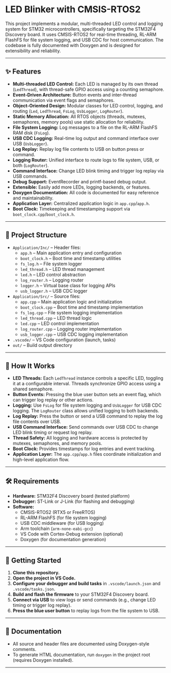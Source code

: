 # LED Blinker with CMSIS-RTOS2

This project implements a modular, multi-threaded LED control and logging system for STM32 microcontrollers, specifically targeting the STM32F4 Discovery board. It uses CMSIS-RTOS2 for real-time threading, RL-ARM FlashFS for file system logging, and USB CDC for host communication. The codebase is fully documented with Doxygen and is designed for extensibility and reliability.

---

## ✨ Features

- **Multi-threaded LED Control:** Each LED is managed by its own thread (`LedThread`), with thread-safe GPIO access using a counting semaphore.
- **Event-Driven Architecture:** Button events and inter-thread communication via event flags and semaphores.
- **Object-Oriented Design:** Modular classes for LED control, logging, and routing (`Led`, `LedThread`, `FsLog`, `UsbLogger`, `LogRouter`).
- **Static Memory Allocation:** All RTOS objects (threads, mutexes, semaphores, memory pools) use static allocation for reliability.
- **File System Logging:** Log messages to a file on the RL-ARM FlashFS RAM disk (`FsLog`).
- **USB CDC Logging:** Real-time log output and command interface over USB (`UsbLogger`).
- **Log Replay:** Replay log file contents to USB on button press or command.
- **Logging Router:** Unified interface to route logs to file system, USB, or both (`LogRouter`).
- **Command Interface:** Change LED blink timing and trigger log replay via USB commands.
- **Debug Support:** EventRecorder and printf-based debug output.
- **Extensible:** Easily add more LEDs, logging backends, or features.
- **Doxygen Documentation:** All code is documented for easy reference and maintainability.
- **Application Layer:** Centralized application logic in `app.cpp`/`app.h`.
- **Boot Clock:** Timekeeping and timestamping support via `boot_clock.cpp`/`boot_clock.h`.

---

## 📁 Project Structure

- `Application/Inc/` – Header files:
  - `app.h` – Main application entry and configuration
  - `boot_clock.h` – Boot time and timestamp utilities
  - `fs_log.h` – File system logger
  - `led_thread.h` – LED thread management
  - `led.h` – LED control abstraction
  - `log_router.h` – Logging router
  - `logger.h` – Virtual base class for logging APIs
  - `usb_logger.h` – USB CDC logger
- `Application/Src/` – Source files:
  - `app.cpp` – Main application logic and initialization
  - `boot_clock.cpp` – Boot time and timestamp implementation
  - `fs_log.cpp` – File system logging implementation
  - `led_thread.cpp` – LED thread logic
  - `led.cpp` – LED control implementation
  - `log_router.cpp` – Logging router implementation
  - `usb_logger.cpp` – USB CDC logging implementation
- `.vscode/` – VS Code configuration (launch, tasks)
- `out/` – Build output directory

---

## 🚦 How It Works

- **LED Threads:** Each `LedThread` instance controls a specific LED, toggling it at a configurable interval. Threads synchronize GPIO access using a shared semaphore.
- **Button Events:** Pressing the blue user button sets an event flag, which can trigger log replay or other actions.
- **Logging:** Use `FsLog` for file system logging and `UsbLogger` for USB CDC logging. The `LogRouter` class allows unified logging to both backends.
- **Log Replay:** Press the button or send a USB command to replay the log file contents over USB.
- **USB Command Interface:** Send commands over USB CDC to change LED blink timing or request log replay.
- **Thread Safety:** All logging and hardware access is protected by mutexes, semaphores, and memory pools.
- **Boot Clock:** Provides timestamps for log entries and event tracking.
- **Application Layer:** The `app.cpp`/`app.h` files coordinate initialization and high-level application flow.

---

## 🛠️ Requirements

- **Hardware:** STM32F4 Discovery board (tested platform)
- **Debugger:** ST-Link or J-Link (for flashing and debugging)
- **Software:**
  - CMSIS-RTOS2 (RTX5 or FreeRTOS)
  - RL-ARM FlashFS (for file system logging)
  - USB CDC middleware (for USB logging)
  - Arm toolchain (`arm-none-eabi-gcc`)
  - VS Code with Cortex-Debug extension (optional)
  - Doxygen (for documentation generation)

---

## 🚀 Getting Started

1. **Clone this repository.**
2. **Open the project in VS Code.**
3. **Configure your debugger and build tasks** in `.vscode/launch.json` and `.vscode/tasks.json`.
4. **Build and flash the firmware** to your STM32F4 Discovery board.
5. **Connect via USB** to view logs or send commands (e.g., change LED timing or trigger log replay).
6. **Press the blue user button** to replay logs from the file system to USB.

---

## 📝 Documentation

- All source and header files are documented using Doxygen-style comments.
- To generate HTML documentation, run `doxygen` in the project root (requires Doxygen installed).

---

##

